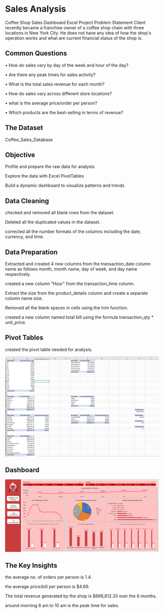 
# Sales Analysis

Coffee Shop Sales Dashboard Excel Project
Problem Statement
Client recently became a franchise owner of a coffee shop chain with three locations in New York City. He does not have any idea of how the shop's operation works and what are current financial status of the shop is.

## Common Questions
• How do sales vary by day of the week and hour of the day?

• Are there any peak times for sales activity?

• What is the total sales revenue for each month?

• How do sales vary across different store locations?

• what is the average price/order per person?

• Which products are the best-selling in terms of revenue?

## The Dataset
Coffee_Sales_Database

## Objective
Profile and prepare the raw data for analysis

Explore the data with Excel PivotTables

Build a dynamic dashboard to visualize patterns and trends

## Data Cleaning
checked and removed all blank rows from the dataset.

Deleted all the duplicated values in the dataset.

corrected all the number formats of the columns including the date, currency, and time.

## Data Preparation
Extracted and created 4 new columns from the transaction_date column name as follows month, month name, day of week, and day name respectively.

created a new column "Hour" from the transaction_time column.

Extract the size from the product_details column and create a separate column name size.

Removed all the blank spaces in cells using the trim function.

created a new column named total bill using the formula transaction_qty * unit_price.

## Pivot Tables
created the pivot table needed for analysis.

![App Screenshot](https://github.com/DataAnalystNidhi/-Sales-Analysis-/blob/main/Pivot%20Tables.png)

## Dashboard

![App Screenshot](https://github.com/DataAnalystNidhi/-Sales-Analysis-/blob/main/Sales%20Intractive%20Dashboard.png)

## The Key Insights
the average no. of orders per person is 1.4.

the average price/bill per person is $4.69.

The total revenue generated by the shop is $698,812.33 over the 6 months.

around morning 8 am to 10 am is the peak time for sales.
